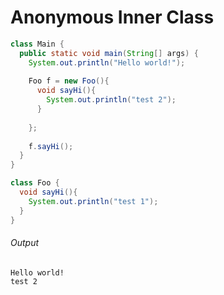 # Anonymous Inner Class

```java
class Main {
  public static void main(String[] args) {
    System.out.println("Hello world!");
    
    Foo f = new Foo(){
      void sayHi(){
        System.out.println("test 2");
      }
      
    };
    
    f.sayHi();
  }
}

class Foo {
  void sayHi(){
    System.out.println("test 1");
  }
}
```

###### Output
```
Hello world!
test 2
```
